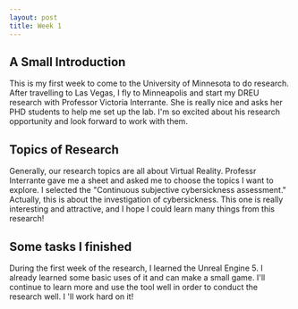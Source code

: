 ```yaml
---
layout: post
title: Week 1
---
```

## A Small Introduction

This is my first week to come to the University of Minnesota to do research. After travelling to Las Vegas, I fly to Minneapolis and start my DREU research with Professor Victoria Interrante. She is really nice and asks her PHD students to help me set up the lab. I'm so excited about his research opportunity and look forward to work with them.

## Topics of Research

Generally, our research topics are all about Virtual Reality. Professr Interrante gave me a sheet and asked me to choose the topics I want to explore. I selected the "Continuous subjective cybersickness assessment." Actually, this is about the investigation of cybersickness. This one is really interesting and attractive, and I hope I could learn many things from this research!


## Some tasks I finished

During the first week of the research, I learned the Unreal Engine 5. I already learned some basic uses of it and can make a small game. I'll continue to learn more and use the tool well in order to conduct the research well. I 'll work hard on it!

